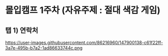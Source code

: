 # 몰입캠프 1주차 (자유주제 : 절대 색감 게임)

## 탭 1) 연락처


https://user-images.githubusercontent.com/86216960/147900138-c61f22ff-3a7e-495b-b7a2-1ad86633744c.png
